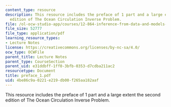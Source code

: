 ```yaml
---
content_type: resource
description: This resource includes the preface of 1 part and a large extent the second
  edition of The Ocean Circulation Inverse Problem.
file: /ol-ocw-studio-app/courses/12-864-inference-from-data-and-models-spring-2005/4be86c9a0221e219db00f265aa182aaf_preface_1.pdf
file_size: 52777
file_type: application/pdf
learning_resource_types:
- Lecture Notes
license: https://creativecommons.org/licenses/by-nc-sa/4.0/
ocw_type: OCWFile
parent_title: Lecture Notes
parent_type: CourseSection
parent_uid: e31ddbff-1ff0-3bfb-0353-d7cdba211ac2
resourcetype: Document
title: preface_1.pdf
uid: 4be86c9a-0221-e219-db00-f265aa182aaf
---
```

This resource includes the preface of 1 part and a large extent the second edition of The Ocean Circulation Inverse Problem.